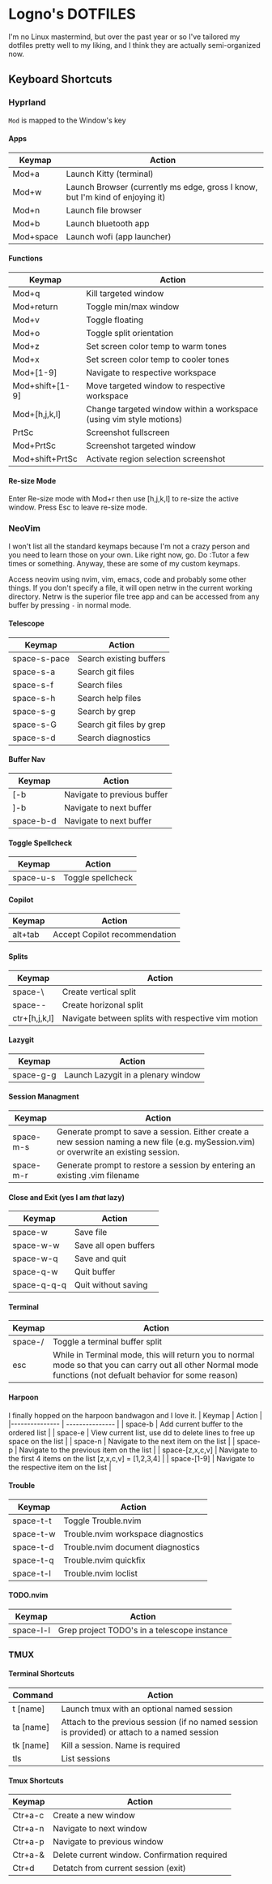 # Logno's DOTFILES
I'm no Linux mastermind, but over the past year or so I've tailored my dotfiles pretty well to my liking, and I think they are actually semi-organized now.

## Keyboard Shortcuts

### Hyprland

`Mod` is mapped to the Window's key
#### Apps
| Keymap   | Action    |
|--------------- | --------------- |
| Mod+a   | Launch Kitty (terminal)   |
| Mod+w   | Launch Browser (currently ms edge, gross I know, but I'm kind of enjoying it)   |
| Mod+n   | Launch file browser   |
| Mod+b   | Launch bluetooth app   |
| Mod+space   | Launch wofi (app launcher)   |
#### Functions
| Keymap   | Action    |
|--------------- | --------------- |
| Mod+q   | Kill targeted window   |
| Mod+return   | Toggle min/max window   |
| Mod+v   | Toggle floating   |
| Mod+o   | Toggle split orientation   |
| Mod+z   | Set screen color temp to warm tones   |
| Mod+x   | Set screen color temp to cooler tones   |
| Mod+[1-9]   | Navigate to respective workspace   |
| Mod+shift+[1-9]   | Move targeted window to respective workspace   |
| Mod+[h,j,k,l]  | Change targeted window within a workspace (using vim style motions)   |
| PrtSc   | Screenshot fullscreen   |
| Mod+PrtSc   | Screenshot targeted window   |
| Mod+shift+PrtSc   | Activate region selection screenshot   |
#### Re-size Mode
Enter Re-size mode with Mod+r then use [h,j,k,l] to re-size the active window. Press Esc to leave re-size mode.

### NeoVim

I won't list all the standard keymaps because I'm not a crazy person and you need to learn those on your own. Like right now, go. Do :Tutor a few times or something. Anyway, these are some of my custom keymaps.

Access neovim using nvim, vim, emacs, code and probably some other things. If you don't specify a file, it will open netrw in the current working directory. Netrw is the superior file tree app and can be accessed from any buffer by pressing `-` in normal mode.

#### Telescope
| Keymap   | Action    |
|--------------- | --------------- |
| space-s-pace   | Search existing buffers   |
| space-s-a   | Search git files   |
| space-s-f   | Search files   |
| space-s-h   | Search help files   |
| space-s-g   | Search by grep   |
| space-s-G   | Search git files by grep   |
| space-s-d   | Search diagnostics   |
#### Buffer Nav
| Keymap   | Action    |
|--------------- | --------------- |
| [-b     | Navigate to previous buffer   |
| ]-b     | Navigate to next buffer   |
| space-b-d     | Navigate to next buffer   |
#### Toggle Spellcheck
| Keymap   | Action    |
|--------------- | --------------- |
| space-u-s    | Toggle spellcheck   |
#### Copilot
| Keymap   | Action    |
|--------------- | --------------- |
| alt+tab   | Accept Copilot recommendation   |
#### Splits
| Keymap   | Action    |
|--------------- | --------------- |
| space-\   | Create vertical split   |
| space--   | Create horizonal split   |
| ctr+[h,j,k,l]   | Navigate between splits with respective vim motion   |
#### Lazygit
| Keymap   | Action    |
|--------------- | --------------- |
| space-g-g   | Launch Lazygit in a plenary window   |
#### Session Managment
| Keymap   | Action    |
|--------------- | --------------- |
| space-m-s    | Generate prompt to save a session. Either create a new session naming a new file (e.g. mySession.vim) or overwrite an existing session.   |
| space-m-r   | Generate prompt to restore a session by entering an existing .vim filename   |
#### Close and Exit (yes I am *that* lazy)
| Keymap   | Action    |
|--------------- | --------------- |
| space-w   | Save file   |
| space-w-w   | Save all open buffers   |
| space-w-q    | Save and quit   |
| space-q-w   | Quit buffer   |
| space-q-q-q   | Quit without saving   |
#### Terminal
| Keymap   | Action    |
|--------------- | --------------- |
| space-/    | Toggle a terminal buffer split   |
| esc   | While in Terminal mode, this will return you to normal mode so that you can carry out all other Normal mode functions (not defualt behavior for some reason)  |
#### Harpoon
I finally hopped on the harpoon bandwagon and I love it.
| Keymap   | Action    |
|--------------- | --------------- |
| space-b    | Add current buffer to the ordered list    |
| space-e    | View current list, use dd to delete lines to free up space on the list   |
| space-n   | Navigate to the next item on the list    |
| space-p   | Navigate to the previous item on the list   |
| space-[z,x,c,v]   | Navigate to the first 4 items on the list [z,x,c,v] = [1,2,3,4]   |
| space-[1-9]   | Navigate to the respective item on the list   |
#### Trouble
| Keymap   | Action    |
|--------------- | --------------- |
| space-t-t    | Toggle Trouble.nvim   |
| space-t-w   | Trouble.nvim workspace diagnostics   |
| space-t-d    | Trouble.nvim document diagnostics   |
| space-t-q    | Trouble.nvim quickfix   |
| space-t-l    | Trouble.nvim loclist   |
#### TODO.nvim
| Keymap   | Action    |
|--------------- | --------------- |
| space-l-l    | Grep project TODO's in a telescope instance   |

### TMUX
#### Terminal Shortcuts
| Command   | Action    |
|--------------- | --------------- |
| t [name]   | Launch tmux with an optional named session   |
| ta [name]   | Attach to the previous session (if no named session is provided) or attach to a named session   |
| tk [name]   | Kill a session. Name is required   |
| tls   | List sessions   |
#### Tmux Shortcuts
| Keymap   | Action    |
|--------------- | --------------- |
| Ctr+a-c    | Create a new window   |
| Ctr+a-n   | Navigate to next window   |
| Ctr+a-p    | Navigate to previous window   |
| Ctr+a-&   | Delete current window. Confirmation required   |
| Ctr+d   | Detatch from current session (exit)   |











